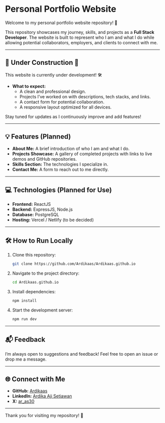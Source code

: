 # Personal Portfolio Website

Welcome to my personal portfolio website repository! 🎉

This repository showcases my journey, skills, and projects as a **Full Stack Developer**. The website is built to represent who I am and what I do while allowing potential collaborators, employers, and clients to connect with me.

---

## 🚧 Under Construction 🚧

This website is currently under development! 🛠️

- **What to expect:**
  - A clean and professional design.
  - Projects I’ve worked on with descriptions, tech stacks, and links.
  - A contact form for potential collaboration.
  - A responsive layout optimized for all devices.

Stay tuned for updates as I continuously improve and add features!

---

## 💡 Features (Planned)

- **About Me:** A brief introduction of who I am and what I do.
- **Projects Showcase:** A gallery of completed projects with links to live demos and GitHub repositories.
- **Skills Section:** The technologies I specialize in.
- **Contact Me:** A form to reach out to me directly.

---

## 💻 Technologies (Planned for Use)

- **Frontend:** ReactJS
- **Backend:** ExpressJS, Node.js
- **Database:** PostgreSQL
- **Hosting:** Vercel / Netlify (to be decided)

---

## 🛠 How to Run Locally

1. Clone this repository:
   ```bash
   git clone https://github.com/Ardikaas/Ardikaas.github.io
   ```
2. Navigate to the project directory:
   ```bash
   cd Ardikaas.github.io
   ```
3. Install dependencies:
   ```bash
   npm install
   ```
4. Start the development server:
   ```bash
   npm run dev
   ```

---

## 📬 Feedback

I’m always open to suggestions and feedback! Feel free to open an issue or drop me a message.

---

## 🌐 Connect with Me

- **GitHub:** [Ardikaas](https://github.com/Ardikaas)
- **LinkedIn:** [Ardika Aji Setiawan](https://www.linkedin.com/in/ardika-aji-setiawan/)
- **X:** [ar_as30](https://x.com/ar_as30)

---

Thank you for visiting my repository! 🚀
